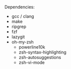 Dependencies:
 - gcc / clang
 - make
 - ripgrep
 - fzf
 - lazygit
 - oh-my-zsh
   - powerline10k
   - zsh-syntax-highlighting
   - zsh-autosuggestions
   - zsh-vi-mode
